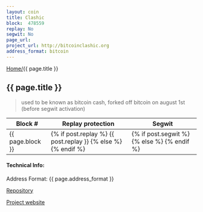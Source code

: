 ```yaml
---
layout: coin
title: Clashic
block:  478559
replay: No
segwit: No
page_url:
project_url: http://bitcoinclashic.org
address_format: bitcoin
---
```

<a href="/">Home/</a>{{ page.title }}

## {{ page.title }}

>used to be known as bitcoin cash, forked off bitcoin on august 1st (before segwit activation)

<table>
    <thead>
        <tr>
            <th>Block #</th>
            <th>Replay protection</th>
            <th>Segwit</th>
        </tr>
    </thead>
    <tbody>
        <tr>
          <td>{{ page.block }}</td>
          <td>{% if post.replay %} <i class="fa fa-check-square olive" aria-hidden="true"></i> {{ post.replay }} {% else %} <i class="fa fa-minus-circle red" aria-hidden="true"></i> {% endif %}</td>
          <td>{% if post.segwit %} <i class="fa fa-check-square olive" aria-hidden="true"></i>  {% else %} <i class="fa fa-minus-circle red" aria-hidden="true"></i> {% endif %}</td>
        </tr>
    </tbody>
</table>

#### Technical Info:

Address Format: {{ page.address_format }}

<a href="{{ page.repo }}">Repository <i class="fa fa-external-link" aria-hidden="true"></i></a>

<a href="{{ page.project_url }}">Project website <i class="fa fa-external-link" aria-hidden="true"></i></a>

